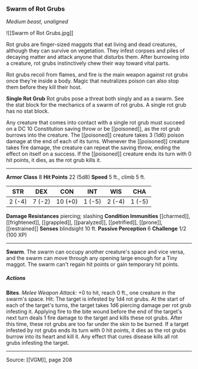 ### Swarm of Rot Grubs
_Medium beast, unaligned_

![[Swarm of Rot Grubs.jpg]]

Rot grubs are finger-sized maggots that eat living and dead creatures, although they can survive on vegetation. They infest corpses and piles of decaying matter and attack anyone that disturbs them. After burrowing into a creature, rot grubs instinctively chew their way toward vital parts.

Rot grubs recoil from flames, and fire is the main weapon against rot grubs once they're inside a body. Magic that neutralizes poison can also stop them before they kill their host.

**Single Rot Grub** Rot grubs pose a threat both singly and as a swarm. See the stat block for the mechanics of a swarm of rot grubs. A single rot grub has no stat block.

Any creature that comes into contact with a single rot grub must succeed on a DC 10 Constitution saving throw or be [[poisoned]], as the rot grub burrows into the creature. The [[poisoned]] creature takes 3 (1d6) poison damage at the end of each of its turns. Whenever the [[poisoned]] creature takes fire damage, the creature can repeat the saving throw, ending the effect on itself on a success. If the [[poisoned]] creature ends its turn with 0 hit points, it dies, as the rot grub kills it.




---

**Armor Class** 8
**Hit Points** 22 (5d8)
**Speed** 5 ft., climb 5 ft.

| STR     | DEX     | CON     | INT     | WIS     | CHA     |
|---------|---------|---------|---------|---------|---------|
| 2 (-4) | 7 (-2) | 10 (+0) | 1 (-5) | 2 (-4) | 1 (-5) |

**Damage Resistances** piercing; slashing
**Condition Immunities** [[charmed]], [[frightened]], [[grappled]], [[paralyzed]], [[petrified]], [[prone]], [[restrained]]
**Senses** blindsight 10 ft.
**Passive Perception** 6
**Challenge** 1/2 (100 XP)

---

**Swarm**. The swarm can occupy another creature's space and vice versa, and the swarm can move through any opening large enough for a Tiny maggot. The swarm can't regain hit points or gain temporary hit points.

##### Actions
**Bites**. _Melee Weapon Attack:_ +0 to hit, reach 0 ft., one creature in the swarm's space. Hit: The target is infested by 1d4 rot grubs. At the start of each of the target's turns, the target takes 1d6 piercing damage per rot grub infesting it. Applying fire to the bite wound before the end of the target's next turn deals 1 fire damage to the target and kills these rot grubs. After this time, these rot grubs are too far under the skin to be burned. If a target infested by rot grubs ends its turn with 0 hit points, it dies as the rot grubs burrow into its heart and kill it. Any effect that cures disease kills all rot grubs infesting the target.


---

Source: [[VGM]], page 208